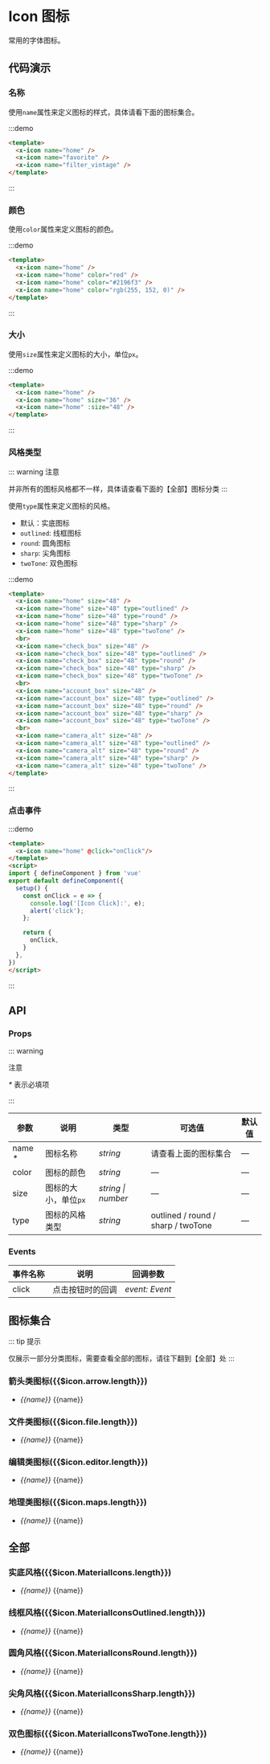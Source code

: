 # Icon 图标
常用的字体图标。

## 代码演示

### 名称

使用`name`属性来定义图标的样式，具体请看下面的图标集合。

:::demo
```html
<template>
  <x-icon name="home" />
  <x-icon name="favorite" />
  <x-icon name="filter_vintage" />
</template>
```
:::

### 颜色

使用`color`属性来定义图标的颜色。

:::demo
```html
<template>
  <x-icon name="home" />
  <x-icon name="home" color="red" />
  <x-icon name="home" color="#2196f3" />
  <x-icon name="home" color="rgb(255, 152, 0)" />
</template>
```
:::

### 大小

使用`size`属性来定义图标的大小，单位`px`。

:::demo
```html
<template>
  <x-icon name="home" />
  <x-icon name="home" size="36" />
  <x-icon name="home" :size="48" />
</template>
```
:::

### 风格类型

::: warning
注意

并非所有的图标风格都不一样，具体请查看下面的【全部】图标分类
:::

使用`type`属性来定义图标的风格。
- 默认：实底图标
- `outlined`: 线框图标
- `round`: 圆角图标
- `sharp`: 尖角图标
- `twoTone`: 双色图标

:::demo
```html
<template>
  <x-icon name="home" size="48" />
  <x-icon name="home" size="48" type="outlined" />
  <x-icon name="home" size="48" type="round" />
  <x-icon name="home" size="48" type="sharp" />
  <x-icon name="home" size="48" type="twoTone" />
  <br>
  <x-icon name="check_box" size="48" />
  <x-icon name="check_box" size="48" type="outlined" />
  <x-icon name="check_box" size="48" type="round" />
  <x-icon name="check_box" size="48" type="sharp" />
  <x-icon name="check_box" size="48" type="twoTone" />
  <br>
  <x-icon name="account_box" size="48" />
  <x-icon name="account_box" size="48" type="outlined" />
  <x-icon name="account_box" size="48" type="round" />
  <x-icon name="account_box" size="48" type="sharp" />
  <x-icon name="account_box" size="48" type="twoTone" />
  <br>
  <x-icon name="camera_alt" size="48" />
  <x-icon name="camera_alt" size="48" type="outlined" />
  <x-icon name="camera_alt" size="48" type="round" />
  <x-icon name="camera_alt" size="48" type="sharp" />
  <x-icon name="camera_alt" size="48" type="twoTone" />
</template>
```
:::

### 点击事件

:::demo
```html
<template>
  <x-icon name="home" @click="onClick"/>
</template>
<script>
import { defineComponent } from 'vue'
export default defineComponent({
  setup() {
    const onClick = e => {
      console.log('[Icon Click]:', e);
      alert('click');
    };

    return {
      onClick,
    }
  },
})
</script>
```
:::

## API

### Props

::: warning

注意

_*_ 表示必填项

:::

| 参数 | 说明 | 类型 | 可选值 | 默认值 |
| ---- | ---- | ---- | ------ | ------ |
| name _*_ | 图标名称 | _string_ | 请查看上面的图标集合 | — |
| color | 图标的颜色 | _string_ | — | — |
| size | 图标的大小，单位`px` | _string \| number_ | — | — |
| type | 图标的风格类型 | _string_ | outlined / round / sharp / twoTone | — |

### Events
| 事件名称  | 说明      | 回调参数  |
| --------- | --------- | --------- |
| click     | 点击按钮时的回调  | *event: Event*   |

## 图标集合

::: tip
提示

仅展示一部分分类图标，需要查看全部的图标，请往下翻到【全部】处
:::

### 箭头类图标({{$icon.arrow.length}})
<ul class="icon-list">
  <li v-for="name in $icon.arrow" :key="name">
    <i class="x-icon">{{name}}</i>
    <span class="icon-caption">{{name}}</span>
  </li>
</ul>

### 文件类图标({{$icon.file.length}})

<ul class="icon-list">
  <li v-for="name in $icon.file" :key="name">
    <i class="x-icon">{{name}}</i>
    <span class="icon-caption">{{name}}</span>
  </li>
</ul>

### 编辑类图标({{$icon.editor.length}})

<ul class="icon-list">
  <li v-for="name in $icon.editor" :key="name">
    <i class="x-icon">{{name}}</i>
    <span class="icon-caption">{{name}}</span>
  </li>
</ul>

### 地理类图标({{$icon.maps.length}})

<ul class="icon-list">
  <li v-for="name in $icon.maps" :key="name">
    <i class="x-icon">{{name}}</i>
    <span class="icon-caption">{{name}}</span>
  </li>
</ul>

## 全部

### 实底风格({{$icon.MaterialIcons.length}})

<ul class="icon-list">
  <li v-for="name in $icon.MaterialIcons" :key="name">
    <i class="x-icon">{{name}}</i>
    <span class="icon-caption">{{name}}</span>
  </li>
</ul>

### 线框风格({{$icon.MaterialIconsOutlined.length}})

<ul class="icon-list">
  <li v-for="name in $icon.MaterialIconsOutlined" :key="name">
    <i class="x-icon x-icon__outlined">{{name}}</i>
    <span class="icon-caption">{{name}}</span>
  </li>
</ul>

### 圆角风格({{$icon.MaterialIconsRound.length}})

<ul class="icon-list">
  <li v-for="name in $icon.MaterialIconsRound" :key="name">
    <i class="x-icon x-icon__round">{{name}}</i>
    <span class="icon-caption">{{name}}</span>
  </li>
</ul>

### 尖角风格({{$icon.MaterialIconsSharp.length}})

<ul class="icon-list">
  <li v-for="name in $icon.MaterialIconsSharp" :key="name">
    <i class="x-icon x-icon__sharp">{{name}}</i>
    <span class="icon-caption">{{name}}</span>
  </li>
</ul>

### 双色图标({{$icon.MaterialIconsTwoTone.length}})

<ul class="icon-list">
  <li v-for="name in $icon.MaterialIconsTwoTone" :key="name">
    <i class="x-icon x-icon__twoTone">{{name}}</i>
    <span class="icon-caption">{{name}}</span>
  </li>
</ul>
